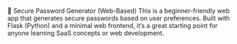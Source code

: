 🔐 Secure Password Generator (Web-Based)
This is a beginner-friendly web app that generates secure passwords based on user preferences. Built with Flask (Python) and a minimal web frontend, it’s a great starting point for anyone learning SaaS concepts or web development.
